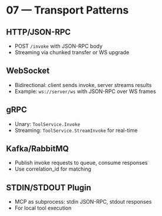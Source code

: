 # 07 — Transport Patterns

## HTTP/JSON-RPC

- POST `/invoke` with JSON-RPC body
- Streaming via chunked transfer or WS upgrade

## WebSocket

- Bidirectional: client sends invoke, server streams results
- Example: `ws://server/ws` with JSON-RPC over WS frames

## gRPC

- Unary: `ToolService.Invoke`
- Streaming: `ToolService.StreamInvoke` for real-time

## Kafka/RabbitMQ

- Publish invoke requests to queue, consume responses
- Use correlation_id for matching

## STDIN/STDOUT Plugin

- MCP as subprocess: stdin JSON-RPC, stdout responses
- For local tool execution